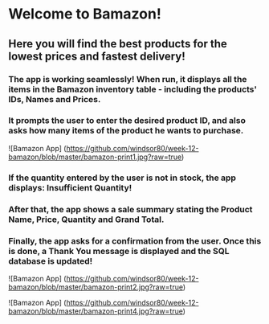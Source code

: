 # Welcome to Bamazon!
## Here you will find the best products for the lowest prices and fastest delivery!

### The app is working seamlessly! When run, it displays all the items in the Bamazon inventory table - including the products' IDs, Names and Prices.

### It prompts the user to enter the desired product ID, and also asks how many items of the product he wants to purchase.

![Bamazon App] (https://github.com/windsor80/week-12-bamazon/blob/master/bamazon-print1.jpg?raw=true)

### If the quantity entered by the user is not in stock, the app displays: Insufficient Quantity!

### After that, the app shows a sale summary stating the Product Name, Price, Quantity and Grand Total.

### Finally, the app asks for a confirmation from the user. Once this is done, a Thank You message is displayed and the SQL database is updated!

![Bamazon App] (https://github.com/windsor80/week-12-bamazon/blob/master/bamazon-print2.jpg?raw=true)

![Bamazon App] (https://github.com/windsor80/week-12-bamazon/blob/master/bamazon-print4.jpg?raw=true)
